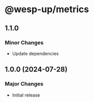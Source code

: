# @wesp-up/metrics

## 1.1.0

### Minor Changes

- Update dependencies

## 1.0.0 (2024-07-28)

### Major Changes

- Initial release
